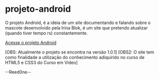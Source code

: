 # projeto-android
 O projeto Android, é a ideia de um site documentando e falando sobre o mascote desenvolvido pela Irina Blok, é um site que pretendo atualizar (quando tiver tempo rs) constantemente.

<a href="https://reed0ne.github.io/projeto-android/android.html">Acesse o projeto Android</a>

[OBS: Atualmente o projeto se encontra na versão 1.0.1]
[OBS2: O site tem como finalidade a utilização do conhecimento adiquirido no curso de HTML5 e CSS3 do Curso em Vídeo]

--Reed0ne--
